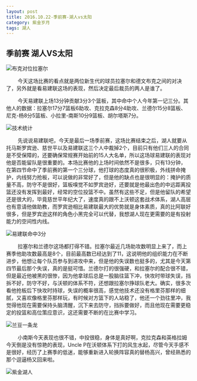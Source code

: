 ```yaml
---
layout: post
title: 2016.10.22-季前赛-湖人vs太阳
category: 紫金岁月
tags: 湖人
---
```


## 季前赛 湖人VS太阳

![布克对位拉塞尔](http://offfjcibp.bkt.clouddn.com/IMG_1695.JPG)

&nbsp;&nbsp;&nbsp;&nbsp;&nbsp;&nbsp;&nbsp;&nbsp;今天这场比赛的看点就是两位新生代的球员拉塞尔和德文布克之间的对决了，另外就是看易建联这场的表现，然后决定最后裁员的两人是谁了。

&nbsp;&nbsp;&nbsp;&nbsp;&nbsp;&nbsp;&nbsp;&nbsp;今天易建联上场13分钟贡献3分3个篮板，其中命中个人今年第一记三分。其他人的数据：拉塞尔17分7篮板6助攻、克拉克森8分4助攻、兰德尔15分8篮板、尼克-杨8分5篮板、小拉里-南斯10分9篮板、胡尔塔斯7分。

![技术统计](http://offfjcibp.bkt.clouddn.com/IMG_1694.JPG)

&nbsp;&nbsp;&nbsp;&nbsp;&nbsp;&nbsp;&nbsp;&nbsp;先说说易建联吧，今天是最后一场季前赛，这场比赛结束之后，湖人就要从托马斯罗宾逊、慈世平以及易建联这三个人中裁掉2个，目前只有他们三人的合同是不受保障的，还要确保常规赛开始前的15人大名单，所以这场球易建联的表现对他是否能留队是很重要的。本场比赛他的上场时间依然不是很多，只有13分钟，在第四节命中了季前赛的第一个三分球，他打球的态度真的很积极，外线拼命掩护，内线努力抢板，可以说做的非常好了，但是他的缺点也是很明显的：掩护的质量不高，防守不是很好，篮板嗅觉不如罗宾逊好，还要就是他最出色的中远距离投篮还没有发挥到最好，经常的空位投篮不中。虽然有这些不足，但是他留队的希望还是很大的，毕竟慈世平年纪大了，速度真的跟不上沃顿这套战术体系，湖人高层也有意请他做助教，而罗宾逊相比易建联最大的优势就是身体素质，真的比阿联好很多，但是罗宾逊这样的角色小黑完全可以代替，我想湖人现在更需要的是有投射能力的空间性内线。

![易建联命中3分](http://offfjcibp.bkt.clouddn.com/BbsImg147711221397228_372x208.gif)

&nbsp;&nbsp;&nbsp;&nbsp;&nbsp;&nbsp;&nbsp;&nbsp;拉塞尔和兰德尔这场都打得不错。拉塞尔最近几场助攻数明显上来了，而上赛季他助攻数最高是8个，目前最高数已经达到了11，这说明他的组织能力在不断进步，他想让每个队员参与到进攻中来，但是他的失误数也挺多的，尤其是今天第四节最后那个失误，真的是挺可惜。兰德尔打的很强硬，和拉塞尔的配合很不错，但是最近他被黑的很惨，因为他拿球后总是一股脑往篮下冲，快攻时带球失误，挡拆不好，防守不好，与沃顿的体系不符，还想跟拉塞尔挣球队老大。确实，很多次看他抢板后下快攻时持球，失误的概率很高，感觉他技术还没有格里芬那样的细腻，又喜欢像格里芬那样玩，有时候对方篮下的人站稳了，他还一个劲往里冲，我觉得他现在需要保持头脑清醒，沉下来去防守，挡拆要做好，而且他现在需要更稳定的投篮和高位策应意识，这还需要不断的在比赛中学习。

![兰豆一条龙](http://offfjcibp.bkt.clouddn.com/BbsImg147710664177871_433x220.gif)

&nbsp;&nbsp;&nbsp;&nbsp;&nbsp;&nbsp;&nbsp;&nbsp;小南斯今天表现也很不错，中投很稳，身体是真好啊，克拉克森和英格拉姆今天倒是没有惊艳的表现，Uncle P在沃顿体系下打的风生水起，尽管今天手感不是很好，经历了上赛季的低迷，能够重新进入轮换阵容真的替杨高兴，曾经熟悉的那个逗逼杨又回来啦。

![紫金湖人](http://offfjcibp.bkt.clouddn.com/IMG_1697.JPG)